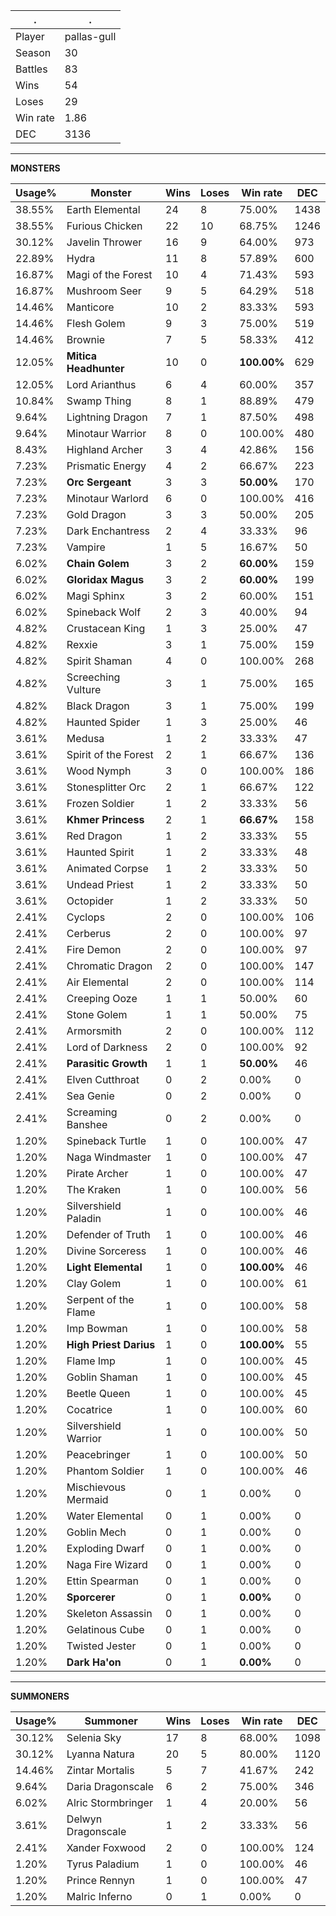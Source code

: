.|.
|-|-
Player|pallas-gull
Season|30
Battles|83
Wins|54
Loses|29
Win rate|1.86
DEC|3136

---
**MONSTERS**

Usage%|Monster|Wins|Loses|Win rate|DEC|
-|-|-|-|-|-|
38.55%|Earth Elemental|24|8|75.00%|1438|
38.55%|Furious Chicken|22|10|68.75%|1246|
30.12%|Javelin Thrower|16|9|64.00%|973|
22.89%|Hydra|11|8|57.89%|600|
16.87%|Magi of the Forest|10|4|71.43%|593|
16.87%|Mushroom Seer|9|5|64.29%|518|
14.46%|Manticore|10|2|83.33%|593|
14.46%|Flesh Golem|9|3|75.00%|519|
14.46%|Brownie|7|5|58.33%|412|
12.05%|**Mitica Headhunter**|10|0|**100.00%**|629|
12.05%|Lord Arianthus|6|4|60.00%|357|
10.84%|Swamp Thing|8|1|88.89%|479|
9.64%|Lightning Dragon|7|1|87.50%|498|
9.64%|Minotaur Warrior|8|0|100.00%|480|
8.43%|Highland Archer|3|4|42.86%|156|
7.23%|Prismatic Energy|4|2|66.67%|223|
7.23%|**Orc Sergeant**|3|3|**50.00%**|170|
7.23%|Minotaur Warlord|6|0|100.00%|416|
7.23%|Gold Dragon|3|3|50.00%|205|
7.23%|Dark Enchantress|2|4|33.33%|96|
7.23%|Vampire|1|5|16.67%|50|
6.02%|**Chain Golem**|3|2|**60.00%**|159|
6.02%|**Gloridax Magus**|3|2|**60.00%**|199|
6.02%|Magi Sphinx|3|2|60.00%|151|
6.02%|Spineback Wolf|2|3|40.00%|94|
4.82%|Crustacean King|1|3|25.00%|47|
4.82%|Rexxie|3|1|75.00%|159|
4.82%|Spirit Shaman|4|0|100.00%|268|
4.82%|Screeching Vulture|3|1|75.00%|165|
4.82%|Black Dragon|3|1|75.00%|199|
4.82%|Haunted Spider|1|3|25.00%|46|
3.61%|Medusa|1|2|33.33%|47|
3.61%|Spirit of the Forest|2|1|66.67%|136|
3.61%|Wood Nymph|3|0|100.00%|186|
3.61%|Stonesplitter Orc|2|1|66.67%|122|
3.61%|Frozen Soldier|1|2|33.33%|56|
3.61%|**Khmer Princess**|2|1|**66.67%**|158|
3.61%|Red Dragon|1|2|33.33%|55|
3.61%|Haunted Spirit|1|2|33.33%|48|
3.61%|Animated Corpse|1|2|33.33%|50|
3.61%|Undead Priest|1|2|33.33%|50|
3.61%|Octopider|1|2|33.33%|50|
2.41%|Cyclops|2|0|100.00%|106|
2.41%|Cerberus|2|0|100.00%|97|
2.41%|Fire Demon|2|0|100.00%|97|
2.41%|Chromatic Dragon|2|0|100.00%|147|
2.41%|Air Elemental|2|0|100.00%|114|
2.41%|Creeping Ooze|1|1|50.00%|60|
2.41%|Stone Golem|1|1|50.00%|75|
2.41%|Armorsmith|2|0|100.00%|112|
2.41%|Lord of Darkness|2|0|100.00%|92|
2.41%|**Parasitic Growth**|1|1|**50.00%**|46|
2.41%|Elven Cutthroat|0|2|0.00%|0|
2.41%|Sea Genie|0|2|0.00%|0|
2.41%|Screaming Banshee|0|2|0.00%|0|
1.20%|Spineback Turtle|1|0|100.00%|47|
1.20%|Naga Windmaster|1|0|100.00%|47|
1.20%|Pirate Archer|1|0|100.00%|47|
1.20%|The Kraken|1|0|100.00%|56|
1.20%|Silvershield Paladin|1|0|100.00%|46|
1.20%|Defender of Truth|1|0|100.00%|46|
1.20%|Divine Sorceress|1|0|100.00%|46|
1.20%|**Light Elemental**|1|0|**100.00%**|46|
1.20%|Clay Golem|1|0|100.00%|61|
1.20%|Serpent of the Flame|1|0|100.00%|58|
1.20%|Imp Bowman|1|0|100.00%|58|
1.20%|**High Priest Darius**|1|0|**100.00%**|55|
1.20%|Flame Imp|1|0|100.00%|45|
1.20%|Goblin Shaman|1|0|100.00%|45|
1.20%|Beetle Queen|1|0|100.00%|45|
1.20%|Cocatrice|1|0|100.00%|60|
1.20%|Silvershield Warrior|1|0|100.00%|50|
1.20%|Peacebringer|1|0|100.00%|50|
1.20%|Phantom Soldier|1|0|100.00%|46|
1.20%|Mischievous Mermaid|0|1|0.00%|0|
1.20%|Water Elemental|0|1|0.00%|0|
1.20%|Goblin Mech|0|1|0.00%|0|
1.20%|Exploding Dwarf|0|1|0.00%|0|
1.20%|Naga Fire Wizard|0|1|0.00%|0|
1.20%|Ettin Spearman|0|1|0.00%|0|
1.20%|**Sporcerer**|0|1|**0.00%**|0|
1.20%|Skeleton Assassin|0|1|0.00%|0|
1.20%|Gelatinous Cube|0|1|0.00%|0|
1.20%|Twisted Jester|0|1|0.00%|0|
1.20%|**Dark Ha'on**|0|1|**0.00%**|0|

---
**SUMMONERS**

Usage%|Summoner|Wins|Loses|Win rate|DEC|
-|-|-|-|-|-|
30.12%|Selenia Sky|17|8|68.00%|1098|
30.12%|Lyanna Natura|20|5|80.00%|1120|
14.46%|Zintar Mortalis|5|7|41.67%|242|
9.64%|Daria Dragonscale|6|2|75.00%|346|
6.02%|Alric Stormbringer|1|4|20.00%|56|
3.61%|Delwyn Dragonscale|1|2|33.33%|56|
2.41%|Xander Foxwood|2|0|100.00%|124|
1.20%|Tyrus Paladium|1|0|100.00%|46|
1.20%|Prince Rennyn|1|0|100.00%|47|
1.20%|Malric Inferno|0|1|0.00%|0|

